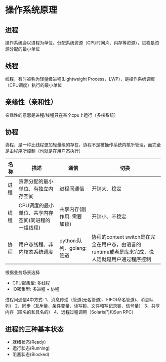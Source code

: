 # 操作系统原理

## 进程
操作系统会以进程为单位，分配系统资源（CPU时间片、内存等资源），进程是资源分配的最小单位

## 线程
线程，有时被称为轻量级进程(Lightweight Process，LWP），是操作系统调度（CPU调度）执行的最小单位

## 亲缘性（亲和性）
亲缘性的意思是进程/线程只在某个cpu上运行（多核系统）

## 协程
协程，是一种比线程更加轻量级的存在，协程不是被操作系统内核所管理，而完全是由程序所控制（也就是在用户态执行）

名称 | 描述 | 通信 | 切换
--- | --- | --- | ---
进程 | 资源分配的最小单位、有独立内存空间 | 进程间通信 | 开销大、稳定
线程 | CPU调度的最小单位、共享内存空间(同进程的一组线程) | 共享内存(副作用: 需要加锁) | 开销小、不稳定
协程 | 用户态线程、非内核态系统调度 | python:队列、golang:管道 | 协程的context switch是在完全在用户态，由语言的runtime或者是库来完成，说人话就是用户通过程序控制

根据业务场景选择
- CPU密集型: 多线程
- IO密集型: 多进程 + 协程

进程间通信4中方式:
1、消息传递（管道(无名管道)、FIFO(命名管道)、消息队列）
2、同步（互斥量、条件变量、读写锁、文件和写记录锁、信号量）
3、共享内存（匿名的和具名的）
4、远程过程调用（Solaris门和Sun RPC）

## 进程的三种基本状态
- 就绪状态(Ready)
- 运行状态(Running)
- 阻塞状态(Blocked)
